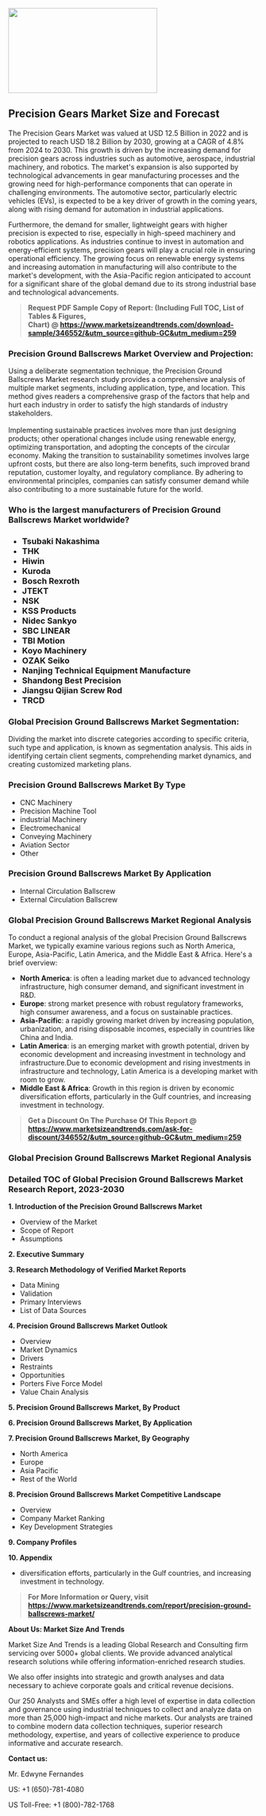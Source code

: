 <p><img class="alignnone size-medium wp-image-20088" src="https://ffe5etoiles.com/wp-content/uploads/2024/12/MST1-300x171.png" alt="" width="300" height="171" /></p><h2>Precision Gears Market Size and Forecast</h2><p>The Precision Gears Market was valued at USD 12.5 Billion in 2022 and is projected to reach USD 18.2 Billion by 2030, growing at a CAGR of 4.8% from 2024 to 2030. This growth is driven by the increasing demand for precision gears across industries such as automotive, aerospace, industrial machinery, and robotics. The market's expansion is also supported by technological advancements in gear manufacturing processes and the growing need for high-performance components that can operate in challenging environments. The automotive sector, particularly electric vehicles (EVs), is expected to be a key driver of growth in the coming years, along with rising demand for automation in industrial applications.</p><p>Furthermore, the demand for smaller, lightweight gears with higher precision is expected to rise, especially in high-speed machinery and robotics applications. As industries continue to invest in automation and energy-efficient systems, precision gears will play a crucial role in ensuring operational efficiency. The growing focus on renewable energy systems and increasing automation in manufacturing will also contribute to the market's development, with the Asia-Pacific region anticipated to account for a significant share of the global demand due to its strong industrial base and technological advancements.</p></p><blockquote id="" class=""><strong>Request PDF Sample Copy of Report: (Including Full TOC, List of Tables &amp; Figures, Chart)&nbsp;@&nbsp;<strong><a href="https://www.marketsizeandtrends.com/download-sample/346552/&utm_source=github-GC&utm_medium=259" target="_blank">https://www.marketsizeandtrends.com/download-sample/346552/&utm_source=github-GC&utm_medium=259</a></strong></strong></blockquote><h3 id="" class="">Precision Ground Ballscrews Market&nbsp;Overview and Projection:</h3><p id="" class="">Using a deliberate segmentation technique, the Precision Ground Ballscrews Market research study provides a comprehensive analysis of multiple market segments, including application, type, and location. This method gives readers a comprehensive grasp of the factors that help and hurt each industry in order to satisfy the high standards of industry stakeholders. <br /> <br />Implementing sustainable practices involves more than just designing products; other operational changes include using renewable energy, optimizing transportation, and adopting the concepts of the circular economy. Making the transition to sustainability sometimes involves large upfront costs, but there are also long-term benefits, such improved brand reputation, customer loyalty, and regulatory compliance. By adhering to environmental principles, companies can satisfy consumer demand while also contributing to a more sustainable future for the world.</p><h3 id="" class="">Who is the largest manufacturers of&nbsp;Precision Ground Ballscrews Market worldwide?</h3><h3 class=""><p><ul><li>Tsubaki Nakashima </li><li> THK </li><li> Hiwin </li><li> Kuroda </li><li> Bosch Rexroth </li><li> JTEKT </li><li> NSK </li><li> KSS Products </li><li> Nidec Sankyo </li><li> SBC LINEAR </li><li> TBI Motion </li><li> Koyo Machinery </li><li> OZAK Seiko </li><li> Nanjing Technical Equipment Manufacture </li><li> Shandong Best Precision </li><li> Jiangsu Qijian Screw Rod </li><li> TRCD</li></ul></p></h3><h3 id="" class="">Global&nbsp;Precision Ground Ballscrews Market Segmentation:</h3><p id="" class="">Dividing the market into discrete categories according to specific criteria, such type and application, is known as segmentation analysis. This aids in identifying certain client segments, comprehending market dynamics, and creating customized marketing plans.</p><h3 id="" class="">Precision Ground Ballscrews Market&nbsp;By Type</h3><p><p><ul><li>CNC Machinery</li><li> Precision Machine Tool</li><li> industrial Machinery</li><li> Electromechanical</li><li> Conveying Machinery</li><li> Aviation Sector</li><li> Other</p></li></ul></p></p><h3 id="" class="">Precision Ground Ballscrews Market&nbsp;By Application</h3><p class=""><p><ul><li>Internal Circulation Ballscrew</li><li> External Circulation Ballscrew</li></ul></p></p><h3 id="" class="">Global Precision Ground Ballscrews Market Regional Analysis</h3><p id="" class="">To conduct a regional analysis of the global Precision Ground Ballscrews Market, we typically examine various regions such as North America, Europe, Asia-Pacific, Latin America, and the Middle East &amp; Africa. Here's a brief overview:</p><ul><li><strong>North America</strong>: is often a leading market due to advanced technology infrastructure, high consumer demand, and significant investment in R&amp;D.</li><li><strong>Europe</strong>: strong market presence with robust regulatory frameworks, high consumer awareness, and a focus on sustainable practices.</li><li><strong>Asia-Pacific</strong>: a rapidly growing market driven by increasing population, urbanization, and rising disposable incomes, especially in countries like China and India.</li><li><strong>Latin America</strong>: is an emerging market with growth potential, driven by economic development and increasing investment in technology and infrastructure.Due to economic development and rising investments in infrastructure and technology, Latin America is a developing market with room to grow.</li><li><strong>Middle East &amp; Africa</strong>: Growth in this region is driven by economic diversification efforts, particularly in the Gulf countries, and increasing investment in technology.</li></ul><blockquote id="" class=""><strong>Get a Discount On The Purchase Of This Report @ <strong><a href="https://www.marketsizeandtrends.com/ask-for-discount/346552/&utm_source=github-GC&utm_medium=259" target="_blank">https://www.marketsizeandtrends.com/ask-for-discount/346552/&utm_source=github-GC&utm_medium=259</a></strong></strong></blockquote><h3 id="" class="">Global Precision Ground Ballscrews Market Regional Analysis</h3><h3 id="" class="">Detailed TOC of Global Precision Ground Ballscrews Market Research Report, 2023-2030</h3><p id="" class=""><strong>1. Introduction of the Precision Ground Ballscrews Market</strong></p><ul><li>Overview of the Market</li><li>Scope of Report</li><li>Assumptions</li></ul><p id="" class=""><strong>2. Executive Summary</strong></p><p id="" class=""><strong>3. Research Methodology of Verified Market Reports</strong></p><ul><li>Data Mining</li><li>Validation</li><li>Primary Interviews</li><li>List of Data Sources</li></ul><p id="" class=""><strong>4. Precision Ground Ballscrews Market Outlook</strong></p><ul><li>Overview</li><li>Market Dynamics</li><li>Drivers</li><li>Restraints</li><li>Opportunities</li><li>Porters Five Force Model</li><li>Value Chain Analysis</li></ul><p id="" class=""><strong>5. Precision Ground Ballscrews Market, By Product</strong></p><p id="" class=""><strong>6. Precision Ground Ballscrews Market, By Application</strong></p><p id="" class=""><strong>7. Precision Ground Ballscrews Market, By Geography</strong></p><ul><li>North America</li><li>Europe</li><li>Asia Pacific</li><li>Rest of the World</li></ul><p id="" class=""><strong>8. Precision Ground Ballscrews Market Competitive Landscape</strong></p><ul><li>Overview</li><li>Company Market Ranking</li><li>Key Development Strategies</li></ul><p id="" class=""><strong>9. Company Profiles</strong></p><p id="" class=""><strong>10. Appendix</strong></p><ul><li>diversification efforts, particularly in the Gulf countries, and increasing investment in technology.</li></ul><blockquote id="" class=""><strong>For More Information or Query, visit <strong><strong><a href="https://www.marketsizeandtrends.com/report/precision-ground-ballscrews-market/" target="_blank">https://www.marketsizeandtrends.com/report/precision-ground-ballscrews-market/</a></strong></strong></strong></blockquote><p id="" class=""><strong>About Us: Market Size And Trends</strong></p><p id="" class="">Market Size And Trends is a leading Global Research and Consulting firm servicing over 5000+ global clients. We provide advanced analytical research solutions while offering information-enriched research studies.</p><p id="" class="">We also offer insights into strategic and growth analyses and data necessary to achieve corporate goals and critical revenue decisions.</p><p id="" class="">Our 250 Analysts and SMEs offer a high level of expertise in data collection and governance using industrial techniques to collect and analyze data on more than 25,000 high-impact and niche markets. Our analysts are trained to combine modern data collection techniques, superior research methodology, expertise, and years of collective experience to produce informative and accurate research.</p><p id="" class=""><strong>Contact us:</strong></p><p id="" class="">Mr. Edwyne Fernandes</p><p id="" class="">US: +1 (650)-781-4080</p><p id="" class="">US Toll-Free: +1 (800)-782-1768</p>
